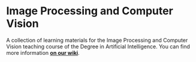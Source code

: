 # Image Processing and Computer Vision

A collection of learning materials for the Image Processing and Computer Vision teaching course of the
Degree in Artificial Intelligence. You can find more information [**on our
wiki**](https://csunibo.github.io/wiki/raccolte-di-risorse/index.html).
